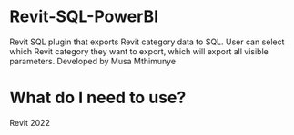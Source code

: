 # Revit-SQL-PowerBI

Revit SQL plugin that exports Revit category data to SQL.
User can select which Revit category they want to export, which will export all visible parameters.
Developed by Musa Mthimunye

# What do I need to use?
Revit 2022
